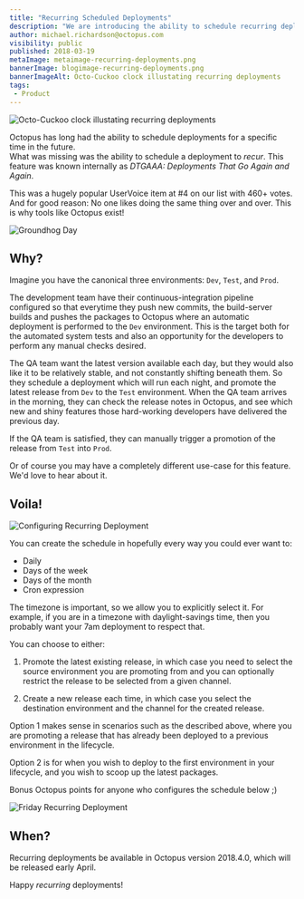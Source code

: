 ```yaml
---
title: "Recurring Scheduled Deployments"
description: "We are introducing the ability to schedule recurring deployments."
author: michael.richardson@octopus.com
visibility: public
published: 2018-03-19
metaImage: metaimage-recurring-deployments.png
bannerImage: blogimage-recurring-deployments.png
bannerImageAlt: Octo-Cuckoo clock illustating recurring deployments
tags:
 - Product
---
```


![Octo-Cuckoo clock illustating recurring deployments](blogimage-recurring-deployments.png)

Octopus has long had the ability to schedule deployments for a specific time in the future.   
What was missing was the ability to schedule a deployment to _recur_. This feature was known internally as _DTGAAA: Deployments That Go Again and Again_.  

This was a hugely popular UserVoice item at #4 on our list with 460+ votes. And for good reason:  No one likes doing the same thing over and over.  This is why tools like Octopus exist! 

![Groundhog Day](groundhog-day.jpg "width=500")


## Why?

Imagine you have the canonical three environments: `Dev`, `Test`, and `Prod`.

The development team have their continuous-integration pipeline configured so that everytime they push new commits, the build-server builds and pushes the packages to Octopus where an automatic deployment is performed to the `Dev` environment.  This is the target both for the automated system tests and also an opportunity for the developers to perform any manual checks desired. 

The QA team want the latest version available each day, but they would also like it to be relatively stable, and not constantly shifting beneath them.  So they schedule a deployment which will run each night, and promote the latest release from `Dev` to the `Test` environment.  When the QA team arrives in the morning, they can check the release notes in Octopus, and see which new and shiny features those hard-working developers have delivered the previous day.  

If the QA team is satisfied, they can manually trigger a promotion of the release from `Test` into `Prod`. 

Or of course you may have a completely different use-case for this feature. We'd love to hear about it.  

## Voila! 

![Configuring Recurring Deployment](recurring-nightly-deployment.png "width=500")

You can create the schedule in hopefully every way you could ever want to: 

- Daily
- Days of the week
- Days of the month
- Cron expression 

The timezone is important, so we allow you to explicitly select it. For example, if you are in a timezone with daylight-savings time, then you probably want your 7am deployment to respect that.

You can choose to either:

1. Promote the latest existing release, in which case you need to select the source environment you are promoting from and you can optionally restrict the release to be selected from a given channel.

2. Create a new release each time, in which case you select the destination environment and the channel for the created release. 

Option 1 makes sense in scenarios such as the described above, where you are promoting a release that has already been deployed to a previous environment in the lifecycle. 

Option 2 is for when you wish to deploy to the first environment in your lifecycle, and you wish to scoop up the latest packages.

Bonus Octopus points for anyone who configures the schedule below ;)

![Friday Recurring Deployment](recurring-friday-deployment.png "width=500")

## When?

Recurring deployments be available in Octopus version 2018.4.0, which will be released early April. 

Happy _recurring_ deployments!